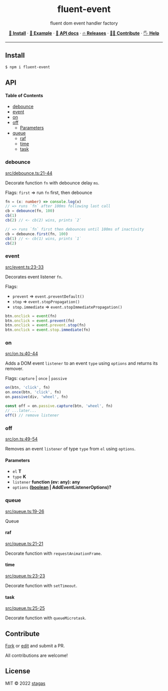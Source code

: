 <h1 align="center">fluent-event</h1>

<p align="center">
fluent dom event handler factory
</p>

<p align="center">
   <a href="#install">        🔧 <strong>Install</strong></a>
 · <a href="#example">        🧩 <strong>Example</strong></a>
 · <a href="#api">            📜 <strong>API docs</strong></a>
 · <a href="https://github.com/stagas/fluent-event/releases"> 🔥 <strong>Releases</strong></a>
 · <a href="#contribute">     💪🏼 <strong>Contribute</strong></a>
 · <a href="https://github.com/stagas/fluent-event/issues">   🖐️ <strong>Help</strong></a>
</p>

***

## Install

```sh
$ npm i fluent-event
```

## API

<!-- Generated by documentation.js. Update this documentation by updating the source code. -->

#### Table of Contents

*   [debounce](#debounce)
*   [event](#event)
*   [on](#on)
*   [off](#off)
    *   [Parameters](#parameters)
*   [queue](#queue)
    *   [raf](#raf)
    *   [time](#time)
    *   [task](#task)

### debounce

[src/debounce.ts:21-44](https://github.com/stagas/fluent-event/blob/0af41bcb3e1e231920245accba69433ed3825a50/src/debounce.ts#L21-L44 "Source code on GitHub")

Decorate function `fn` with debounce delay `ms`.

Flags: `first` => run `fn` first, then debounce

```ts
fn = (x: number) => console.log(x)
// => runs `fn` after 100ms following last call
cb = debounce(fn, 100)
cb(1)
cb(2) // <- cb(2) wins, prints `2`

// => runs `fn` first then debounces until 100ms of inactivity
cb = debounce.first(fn, 100)
cb(1) // <- cb(1) wins, prints `1`
cb(2)
```

### event

[src/event.ts:23-33](https://github.com/stagas/fluent-event/blob/0af41bcb3e1e231920245accba69433ed3825a50/src/event.ts#L23-L33 "Source code on GitHub")

Decorates event listener `fn`.

Flags:

*   `prevent` => `event.preventDefault()`
*   `stop` => `event.stopPropagation()`
*   `stop.immediate` => `event.stopImmediatePropagation()`

```ts
btn.onclick = event(fn)
btn.onclick = event.prevent(fn)
btn.onclick = event.prevent.stop(fn)
btn.onclick = event.stop.immediate(fn)
```

### on

[src/on.ts:40-44](https://github.com/stagas/fluent-event/blob/0af41bcb3e1e231920245accba69433ed3825a50/src/on.ts#L40-L44 "Source code on GitHub")

Adds a DOM event `listener` to an event `type` using `options` and returns its remover.

Flags: `capture` | `once` | `passive`

```ts
on(btn, 'click', fn)
on.once(btn, 'click', fn)
on.passive(div, 'wheel', fn)

const off = on.passive.capture(btn, 'wheel', fn)
// ...later...
off() // remove listener
```

### off

[src/on.ts:49-54](https://github.com/stagas/fluent-event/blob/0af41bcb3e1e231920245accba69433ed3825a50/src/on.ts#L49-L54 "Source code on GitHub")

Removes an event `listener` of type `type` from `el` using `options`.

#### Parameters

*   `el` **T**&#x20;
*   `type` **K**&#x20;
*   `listener` **function (ev: any): any**&#x20;
*   `options` **([boolean](https://developer.mozilla.org/docs/Web/JavaScript/Reference/Global_Objects/Boolean) | AddEventListenerOptions)?**&#x20;

### queue

[src/queue.ts:19-26](https://github.com/stagas/fluent-event/blob/0af41bcb3e1e231920245accba69433ed3825a50/src/queue.ts#L19-L26 "Source code on GitHub")

Queue

#### raf

[src/queue.ts:21-21](https://github.com/stagas/fluent-event/blob/0af41bcb3e1e231920245accba69433ed3825a50/src/queue.ts#L21-L21 "Source code on GitHub")

Decorate function with `requestAnimationFrame`.

#### time

[src/queue.ts:23-23](https://github.com/stagas/fluent-event/blob/0af41bcb3e1e231920245accba69433ed3825a50/src/queue.ts#L23-L23 "Source code on GitHub")

Decorate function with `setTimeout`.

#### task

[src/queue.ts:25-25](https://github.com/stagas/fluent-event/blob/0af41bcb3e1e231920245accba69433ed3825a50/src/queue.ts#L25-L25 "Source code on GitHub")

Decorate function with `queueMicrotask`.

## Contribute

[Fork](https://github.com/stagas/fluent-event/fork) or
[edit](https://github.dev/stagas/fluent-event) and submit a PR.

All contributions are welcome!

## License

MIT © 2022
[stagas](https://github.com/stagas)

